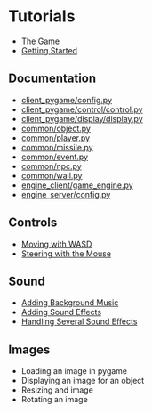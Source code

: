 # Tutorials

*	[The Game](other/the_game.md)
*	[Getting Started](other/getting_started.md)

## Documentation

*	[client_pygame/config.py](other/client_pygame/config.md)
*	[client_pygame/control/control.py](other/client_pygame/control.md)
*	[client_pygame/display/display.py](other/client_pygame/display.md)
*	[common/object.py](other/common/object.md)
*	[common/player.py](other/common/player.md)
*	[common/missile.py](other/common/missile.md)
*	[common/event.py](other/common/event.md)
*	[common/npc.py](other/common/npc.md)
*	[common/wall.py](other/common/wall.md)
*	[engine&#95;client/game&#95;engine.py](other/engine_client/game_engine.md)
*	[engine_server/config.py](other/engine_server/config.md)


## Controls

*	[Moving with WASD](controls/moving_with_wasd.md)
* 	[Steering with the Mouse](controls/mouse_steering.md)


## Sound

*	[Adding Background Music](display/sounds/adding_background_music.md)
*	[Adding Sound Effects](display/sounds/adding_sound_effects.md)
*	[Handling Several Sound Effects](display/sounds/handling_several_sounds.md)


## Images

*	Loading an image in pygame
*	Displaying an image for an object
*	Resizing and image
*	Rotating an image

